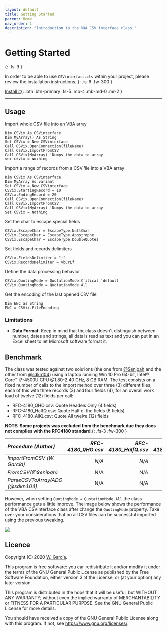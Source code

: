```yaml
---
layout: default
title: Getting Started
parent: Home
nav_order: 1
description: "Introduction to the VBA CSV interface class."
---
```


# Getting Started
{: .fs-9 }

In order to be able to use `CSVinterface.cls` within your project, please review the installation instructions.
{: .fs-6 .fw-300 }

[Install it](https://ws-garcia.github.io/VBA-CSV-interface/home/installation.html){: .btn .btn-primary .fs-5 .mb-4 .mb-md-0 .mr-2 }

---

## Usage
Import whole CSV file into an VBA array
```vbscript
Dim CSVix As CSVinterface
Dim MyArray() As String
Set CSVix = New CSVinterface
Call CSVix.OpenConnection(fileName)
Call CSVix.ImportFromCSV
Call CSVix(MyArray) 'Dumps the data to array
Set CSVix = Nothing
```
Import a range of records from a CSV file into a VBA array
```vbscript
Dim CSVix As CSVinterface
Dim MyArray As variant
Set CSVix = New CSVinterface
CSVix.StartingRecord = 10
CSVix.EndingRecord = 20
Call CSVix.OpenConnection(fileName)
Call CSVix.ImportFromCSV
Call CSVix(MyArray) 'Dumps the data to array
Set CSVix = Nothing
```
Set the char to escape special fields
```vbscript
CSVix.EscapeChar = EscapeType.NullChar
CSVix.EscapeChar = EscapeType.Apostrophe
CSVix.EscapeChar = EscapeType.DoubleQuotes
```
Set fields and records delimiters
```vbscript
CSVix.FieldsDelimiter = ";"
CSVix.RecordsDelimiter = vbCrLf
```
Define the data processing behavior
```vbscript
CSVix.QuotingMode = QuotationMode.Critical 'default
CSVix.QuotingMode = QuotationMode.All
```
Get the encoding of the last opened CSV file
```vbscript
Dim ENC as String
ENC = CSVix.FileEncoding
```
### Limitations
* __Data Format__: Keep in mind that the class doesn't distinguish between number, dates and strings, all data is read as text and you can put in an Excel sheet to let Microsoft software format it.

## Benchmark
The class was tested against two solutions (the one from [@Senipah](https://github.com/Senipah/VBA-Better-Array) and the other from [@sdkn104](https://github.com/sdkn104/VBA-CSV)) using a laptop running Win 10 Pro 64-bit, Intel® Core™ i7-4500U CPU @1.80-2.40 GHz, 8 GB RAM. 
The test consists on a fixed number of calls to the import method over three (3) different files, each of this with three records (3) and four fields (4), for an overall work load of twelve (12) fields per call:
* RFC-4180_QHO.csv: Quote Headers Only (4 fields)
* RFC-4180_HalfQ.csv: Quote Half of the fields (6 fields)
* RFC-4180_AllQ.csv: Quote All twelve (12) fields 

__NOTE: Some projects was excluded from the benchmark due they does not complies with the RFC4180 standard__.{: .fs-3 .fw-300 }

|*Procedure (Author)*|*RFC-4180_QHO.csv*|*RFC-4180_HalfQ.csv*|*RFC-4180_AllQ.csv*|
|:--------------------------|-----------------:|----------------:|----------------:|
|*ImportFromCSV (W. García)*|_N/A_|_N/A_|_N/A_|
|*FromCSV(@Senipah)*|N/A|N/A|N/A|
|*ParseCSVToArray/ADO (@sdkn104)*|N/A|N/A|N/A|

However, when setting `QuotingMode = QuotationMode.All` the class performance gets a little improve. The image below shows the performance of the VBA CSVinterface class after change the `QuotingMode` property. Take over your considerations that no all CSV files can be successful imported using the previous tweaking.

![](https://github.com/ws-garcia/VBA-CSV-interface/master/Benchmark.png)

## Licence
Copyright (C) 2020  [W. García](https://github.com/ws-garcia/VBA-CSV-interface/).

This program is free software: you can redistribute it and/or modify it under the terms of the GNU General Public License as published by the Free Software Foundation, either version 3 of the License, or (at your option) any later version.

This program is distributed in the hope that it will be useful, but WITHOUT ANY WARRANTY; without even the implied warranty of MERCHANTABILITY or FITNESS FOR A PARTICULAR PURPOSE.  See the GNU General Public License for more details.

You should have received a copy of the GNU General Public License along with this program.  If not, see <https://www.gnu.org/licenses/>.

